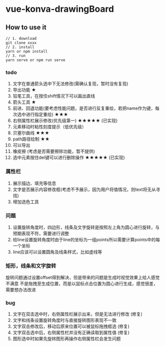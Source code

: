 <!--
 * @Author: 月魂
 * @Date: 2021-01-08 14:20:20
 * @LastEditTime: 2021-01-16 11:20:37
 * @LastEditors: 月魂
 * @Description: 
 * @FilePath: \vue-konva-drawingBoard\README.md
-->
# vue-konva-drawingBoard

## How to use it
```
// 1. download
git clone xxxx
// 2. install
yarn or npm install
// 3. run
yarn serve or npm run serve
```
### todo
1. 文字在普通箭头选中下无法修改(需确认复现，暂时没有复现)
2. 导出功能 ★
3. 铅笔工具，在按住shift情况下可以画出直线
4. 箭头工具 ★
5. 前进、回退功能(要考虑性能问题，是否进行反复重绘，若把name作为键，每次选中进行指定重绘) ★★★
6. 右侧属性栏展示修改(优先级第一) ★★★★★ (已实现)
7. 元素移动时粘性刻度提示（低优先级）
8. 贝塞尔曲线 ★★★
9. path路径绘制 ★★
10. 可以导出
11. 橡皮擦 (考虑是否需要擦除功能，暂不提供)
12. 选中元素按住del键可以进行删除操作 ★★★★★ (已实现)


### 属性栏
1. 展示描边、填充等信息
2. 文字是否展示内容修改框(考虑不予展示，因为用户将值情况，则text将无从寻找)
3. 增加选色工具


### 问题
1. 设置旋转角度时，四边形，线条及文字旋转是按照左上角为圆心进行旋转，与预期表现不符，需要进行调整
2. 给line设置旋转角度时由于line的坐标为一组points所以需要计算points中的每一个坐标
3. line应该可以设置圆角及线条样式，比如虚线等

### 矩形，线条和文字旋转
旋转问题通过设置offset得到解决，但是带来的问题是生成时视觉效果上给人感觉不满意
不是拖拽至生成位置，而是以鼠标点击位置为圆心进行生成，感觉很差，需要想办法改进


### bug
1. 文字在双击选中时，右侧属性栏展示出来，但是无法进行修改 (修复)
2. 文字和线条设置旋转角度时与直接旋转图形表现不一致
3. 文字双击修改后，移动后原来位置可以被鼠标拖拽框选 (修复)
4. 文字双击选中后，右侧属性栏并没有正确读取到属性值 (修复)
5. 图形选中时如果先旋转图形再操作右侧属性栏会发生问题


